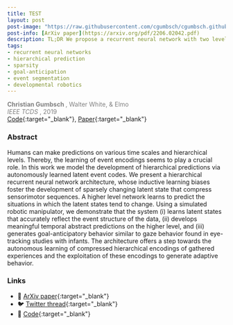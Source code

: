 ```yaml
---
title: TEST
layout: post
post-image: "https://raw.githubusercontent.com/cgumbsch/cgumbsch.github.io/master/assets/images/skips.gif"
post-info: [ArXiv paper](https://arxiv.org/pdf/2206.02042.pdf)
description: TL;DR We propose a recurrent neural network with two levels that learns, in a fully self-supervised way, to make hierarchical, temporal abstract predictions about its future inputs.
tags:
- recurrent neural networks
- hierarchical prediction
- sparsity
- goal-anticipation
- event segmentation
- developmental robotics
---
```

<span style="color:grey">  <b> Christian Gumbsch </b> , Walter White, & Elmo  </span> <br>
<span style="color:grey">  <i> IEEE TCDS </i>, 2019 </span> <br>
[Code](https://github.com/CognitiveModeling/HierarchicalGateL0RD){:target="_blank"},  [Paper](https://arxiv.org/pdf/2206.02042.pdf){:target="_blank"}

### Abstract

Humans can make predictions on various time scales and hierarchical levels. Thereby, the learning of event encodings seems to play a crucial role. In this work we model the development of hierarchical predictions via autonomously learned latent event codes. We present a hierarchical recurrent neural network architecture, whose inductive learning biases foster the development of sparsely changing latent state that compress sensorimotor sequences. A higher level network learns to predict the situations in which the latent states tend to change. Using a simulated robotic manipulator, we demonstrate that the system (i) learns latent states that accurately reflect the event structure of the data, (ii) develops meaningful temporal abstract predictions on the higher level, and (iii) generates goal-anticipatory behavior similar to gaze behavior found in eye-tracking studies with infants. The architecture offers a step towards the autonomous learning of compressed hierarchical encodings of gathered experiences and the exploitation of these encodings to generate adaptive behavior. 

### Links
- :page_facing_up: [ArXiv paper](https://arxiv.org/pdf/2206.02042.pdf){:target="_blank"}
- :bird: [Twitter thread](https://twitter.com/cgumbsch/status/1568131447545860097?s=20&t=D_h69wL1zwMH4VdfiRswDg){:target="_blank"}
- :snake: [Code](https://github.com/CognitiveModeling/HierarchicalGateL0RD){:target="_blank"}
